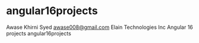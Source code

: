 # angular16projects
Awase Khirni Syed awase008@gmail.com 
Elain Technologies Inc 
Angular 16 projects
angular16projects
